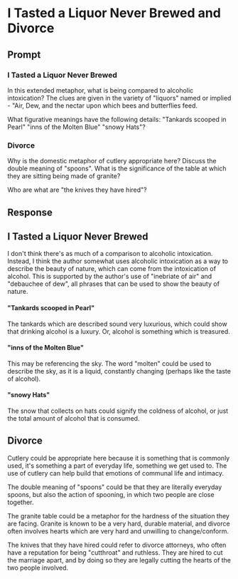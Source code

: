 # I Tasted a Liquor Never Brewed and Divorce

## Prompt

### I Tasted a Liquor Never Brewed
In this extended metaphor, what is being compared to alcoholic intoxication? The clues are given in the variety of "liquors" named or implied - "Air, Dew, and the nectar upon which bees and butterflies feed.

What figurative meanings have the following details: "Tankards scooped in Pearl" "inns of the Molten Blue" "snowy Hats"?

### Divorce
Why is the domestic metaphor of cutlery appropriate here?
Discuss the double meaning of "spoons".
What is the significance of the table at which they are sitting being made of granite?

Who are what are "the knives they have hired"? 

## Response

## I Tasted a Liquor Never Brewed
I don't think there's as much of a comparison to alcoholic intoxication. Instead, I think the author somewhat uses
alcoholic intoxication as a way to describe the beauty of nature, which can come from the intoxication of alcohol. This 
is supported by the author's use of "inebriate of air" and "debauchee of dew", all phrases that can be used to show
the beauty of nature.

#### "Tankards scooped in Pearl"
The tankards which are described sound very luxurious, which could show that drinking alcohol is a luxury. Or, alcohol is something which is treasured.
#### "inns of the Molten Blue"
This may be referencing the sky. The word "molten" could be used to describe the sky, as it is a liquid, constantly changing (perhaps like the taste of alcohol).
#### "snowy Hats"
The snow that collects on hats could signify the coldness of alcohol, or just the total amount of alcohol that is consumed.

## Divorce
Cutlery could be appropriate here because it is something that is commonly used, it's something a part of everyday life,
something we get used to. The use of cutlery can help build that emotions of communal life and intimacy.

The double meaning of "spoons" could be that they are literally everyday spoons, but also the action of spooning, in which two people are close together.

The granite table could be a metaphor for the hardness of the situation they are facing. Granite is known to be a very hard, durable material, and divorce often involves hearts which are very hard and unwilling to change/conform.

The knives that they have hired could refer to divorce attorneys, who often have a reputation for being "cutthroat" and ruthless. They are hired to cut the marriage apart, and by doing so they are legally cutting the hearts of the two people involved.